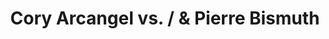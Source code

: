 ---
ee_id: '2162'
site: '1'
type: '5'
title: Cory Arcangel vs. / & Pierre Bismuth
url: cory-arcangel-vs-pierre-bismuth
year: '2011'
venue: Team Gallery
state_country: New York
pitch: "<p>I picked 3 of Pierre's things, he picked 3 of mine, and we made one together.
  :)</p>"
ps:
imgs: team-New York-2011-11-install-2-database-AR.jpg,team-New York-2011-11-install-1-database-AR.jpg,team-New
  York-2011-11-install-5-database-AR.jpg,team-New York-2011-11-install-4-database-AR.jpg,team-New
  York-2011-12-performance-5-database-MFI.jpg
things: "[72] 2010-003 Theres Always One At Every Party - 2010-003-theres-always-one-at-every-party,[235]
  2011-158 asdfgh - 2011-158-asdfgh,[2211] 2011-137 Living Situtations - 2011-137-living-situtations,[2213]
  2011-193 Various Books, Various Scents - 2011-193-various-books-various-scents1"
layout: shows
---